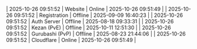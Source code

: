 | 2025-10-26 09:51:52 | Website | Online | 2025-10-26 09:51:49 |
| 2025-10-26 09:51:52 | Registration | Offline | 2025-09-09 16:40:23 |
| 2025-10-26 09:51:52 | Auth Server | Offline | 2025-08-18 09:33:31 |
| 2025-10-26 09:51:52 | Kezan (PvE) | Offline | 2025-10-11 12:51:30 |
| 2025-10-26 09:51:52 | Gurubashi (PvP) | Offline | 2025-08-23 21:44:06 |
| 2025-10-26 09:51:52 | Cloudflare | Online | 2025-10-26 09:51:49 |
